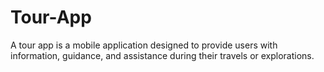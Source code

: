 # Tour-App
A tour app is a mobile application designed to provide users with information, guidance, and assistance during their travels or explorations.
